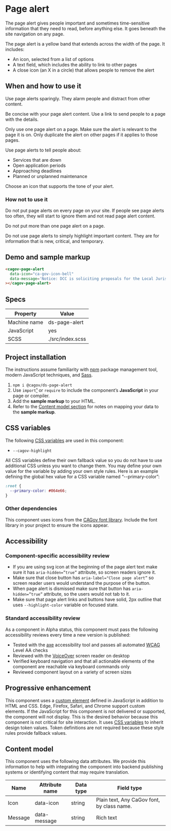 # Page alert

The page alert gives people important and sometimes time-sensitive information that they need to read, before anything else. It goes beneath the site navigation on any page.

The page alert is a yellow band that extends across the width of the page. It includes:

- An icon, selected from a list of options
- A text field, which includes the ability to link to other pages
- A close icon (an X in a circle) that allows people to remove the alert

## When and how to use it

Use page alerts sparingly. They alarm people and distract from other content.

Be concise with your page alert content. Use a link to send people to a page with the details.

Only use one page alert on a page. Make sure the alert is relevant to the page it is on. Only duplicate the alert on other pages if it applies to those pages.

Use page alerts to tell people about:

- Services that are down
- Open application periods
- Approaching deadlines
- Planned or unplanned maintenance

Choose an icon that supports the tone of your alert.

### How not to use it

Do not put page alerts on every page on your site. If people see page alerts too often, they will start to ignore them and not read page alert content.

Do not put more than one page alert on a page.

Do not use page alerts to simply highlight important content. They are for information that is new, critical, and temporary.

## Demo and sample markup

<html-preview>

```html preview
<cagov-page-alert
  data-icon="ca-gov-icon-bell"
  data-message='Notice: DCC is soliciting proposals for the Local Jurisdiction Assistance Grant Program. <a href="#">Learn more</a>.'
></cagov-page-alert>


```

</html-preview>

## Specs

| Property     | Value            |
| ------------ | ---------------- |
| Machine name | ds-page-alert    |
| JavaScript   | yes              |
| SCSS         | ./src/index.scss |

## Project installation

The instructions assume familiarity with [npm](https://npmjs.com) package management tool, modern JavaScript techniques, and [Sass](https://sass-lang.com/).

1. `npm i @cagov/ds-page-alert`
2. Use `import`[¹](/footnotes/#footnote1) or `require` to include the component’s **JavaScript** in your page or compiler.
4. Add the **sample markup** to your HTML.
5. Refer to the [Content model section](#content-model) for notes on mapping your data to the **sample markup**.

## CSS variables

The following [CSS variables](https://developer.mozilla.org/en-US/docs/Web/CSS/Using_CSS_custom_properties) are used in this component:

- `--cagov-highlight`

All CSS variables define their own fallback value so you do not have to use additional CSS unless you want to change them. You may define your own value for the variable by adding your own style rules. Here is an example defining the global hex value for a CSS variable named “--primary-color”:

```css
:root {
  --primary-color: #064e66;
}
```

### Other dependencies

This component uses icons from the [CAGov font library](https://template.webstandards.ca.gov/sample/icon-fonts.html). Include the font library in your project to ensure the icons appear.

## Accessibility

### Component-specific accessibility review

- If you are using svg icon at the beginning of the page alert text make sure it has `aria-hidden=”true”` attribute, so screen readers ignore it.
- Make sure that close button has `aria-label="Close page alert”` so screen reader users would understand the purpose of the button.
- When page alert is dismissed make sure that button has `aria-hidden=”true”` attribute, so the users would not tab to it.
- Make sure that page alert links and buttons have solid, 2px outline that uses `--highlight-color` variable on focused state.

### Standard accessibility review

As a component in Alpha status, this component must pass the following accessibility reviews every time a new version is published:

- Tested with the [axe](https://www.deque.com/axe/) accessibility tool and passes all automated [WCAG](https://www.w3.org/TR/WCAG21/) Level AA checks
- Reviewed with the [VoiceOver](https://www.apple.com/voiceover/info/guide/_1121.html) screen reader on desktop
- Verified keyboard navigation and that all actionable elements of the component are reachable via keyboard commands only
- Reviewed component layout on a variety of screen sizes

## Progressive enhancement

This component uses a [custom element](https://developer.mozilla.org/en-US/docs/Web/Web_Components/Using_custom_elements) defined in JavaScript in addition to HTML and CSS. Edge, Firefox, Safari, and Chrome support custom elements. If the JavaScript for this component is not delivered or supported, the component will not display. This is the desired behavior because this component is not critical for site interaction. It uses [CSS variables](<https://developer.mozilla.org/en-US/docs/Web/CSS/var()#syntax>) to inherit design token values. Token definitions are not required because these style rules provide fallback values.

<a name="content-model"></a>

## Content model

This component uses the following data attributes. We provide this information to help with integrating the component into backend publishing systems or identifying content that may require translation.

| Name    | Attribute name | Data type | Field type                                 |
| ------- | -------------- | --------- | ------------------------------------------ |
| Icon    | data-icon      | string    | Plain text, Any CaGov font, by class name. |
| Message | data-message   | string    | Rich text                                  |
